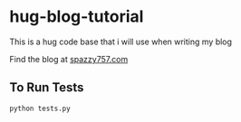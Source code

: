 # hug-blog-tutorial
This is a hug code base that i will use when writing my blog

Find the blog at [spazzy757.com](spazzy757.com/learning-hug)

## To Run Tests

```bash
python tests.py
```